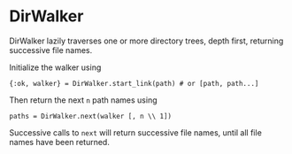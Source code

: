 DirWalker
=========

DirWalker lazily traverses one or more directory trees, depth first, 
returning successive file names.

Initialize the walker using

    {:ok, walker} = DirWalker.start_link(path) # or [path, path...]

Then return the next `n` path names using

    paths = DirWalker.next(walker [, n \\ 1])

Successive calls to `next` will return successive file names, until
all file names have been returned. 
